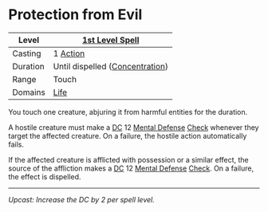 # Protection from Evil

| Level    | [1st Level Spell](1st%20Level%20Spells.md)                            |
| -------- | --------------------------------------------------------------------- |
| Casting  | 1 [Action](../../../../Game%20Procedures/Core%20Procedures/Action.md) |
| Duration | Until dispelled ([Concentration](../../Concentration.md))             |
| Range    | Touch                                                                 |
| Domains  | [Life](../../Spell%20Domains/Life.md)                                 |

You touch one creature, abjuring it from harmful entities for the duration.

A hostile creature must make a [DC](../../../../Game%20Procedures/Core%20Procedures/DC.md) 12 [Mental Defense](../../../../Player%20Characters/Derived%20Statistics/Mental%20Defense.md) [Check](../../../../Game%20Procedures/Core%20Procedures/Check.md) whenever they target the affected creature. On a failure, the hostile action automatically fails.

If the affected creature is afflicted with possession or a similar effect, the source of the affliction makes a [DC](../../../../Game%20Procedures/Core%20Procedures/DC.md) 12 [Mental Defense](../../../../Player%20Characters/Derived%20Statistics/Mental%20Defense.md) [Check](../../../../Game%20Procedures/Core%20Procedures/Check.md). On a failure, the effect is dispelled.

---
*Upcast: Increase the DC by 2 per spell level.*
